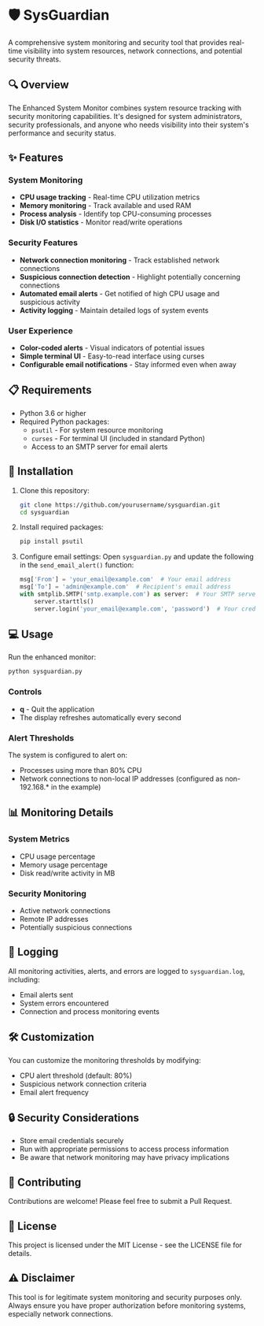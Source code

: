 # 🛡️ SysGuardian

A comprehensive system monitoring and security tool that provides real-time visibility into system resources, network connections, and potential security threats.

## 🔍 Overview

The Enhanced System Monitor combines system resource tracking with security monitoring capabilities. It's designed for system administrators, security professionals, and anyone who needs visibility into their system's performance and security status.

## ✨ Features

### System Monitoring
- **CPU usage tracking** - Real-time CPU utilization metrics
- **Memory monitoring** - Track available and used RAM
- **Process analysis** - Identify top CPU-consuming processes
- **Disk I/O statistics** - Monitor read/write operations

### Security Features
- **Network connection monitoring** - Track established network connections
- **Suspicious connection detection** - Highlight potentially concerning connections
- **Automated email alerts** - Get notified of high CPU usage and suspicious activity
- **Activity logging** - Maintain detailed logs of system events

### User Experience
- **Color-coded alerts** - Visual indicators of potential issues
- **Simple terminal UI** - Easy-to-read interface using curses
- **Configurable email notifications** - Stay informed even when away

## 📋 Requirements

- Python 3.6 or higher
- Required Python packages:
  - `psutil` - For system resource monitoring
  - `curses` - For terminal UI (included in standard Python)
  - Access to an SMTP server for email alerts

## 🚀 Installation

1. Clone this repository:
   ```bash
   git clone https://github.com/yourusername/sysguardian.git
   cd sysguardian
   ```

2. Install required packages:
   ```bash
   pip install psutil
   ```

3. Configure email settings:
   Open `sysguardian.py` and update the following in the `send_email_alert()` function:
   ```python
   msg['From'] = 'your_email@example.com'  # Your email address
   msg['To'] = 'admin@example.com'  # Recipient's email address
   with smtplib.SMTP('smtp.example.com') as server:  # Your SMTP server
       server.starttls()
       server.login('your_email@example.com', 'password')  # Your credentials
   ```

## 💻 Usage

Run the enhanced monitor:
```bash
python sysguardian.py
```

### Controls
- **q** - Quit the application
- The display refreshes automatically every second

### Alert Thresholds

The system is configured to alert on:
- Processes using more than 80% CPU
- Network connections to non-local IP addresses (configured as non-192.168.* in the example)

## 📊 Monitoring Details

### System Metrics
- CPU usage percentage
- Memory usage percentage
- Disk read/write activity in MB

### Security Monitoring
- Active network connections
- Remote IP addresses
- Potentially suspicious connections

## 📝 Logging

All monitoring activities, alerts, and errors are logged to `sysguardian.log`, including:
- Email alerts sent
- System errors encountered
- Connection and process monitoring events

## 🛠️ Customization

You can customize the monitoring thresholds by modifying:
- CPU alert threshold (default: 80%)
- Suspicious network connection criteria
- Email alert frequency

## 🔒 Security Considerations

- Store email credentials securely
- Run with appropriate permissions to access process information
- Be aware that network monitoring may have privacy implications

## 🤝 Contributing

Contributions are welcome! Please feel free to submit a Pull Request.

## 📜 License

This project is licensed under the MIT License - see the LICENSE file for details.

## ⚠️ Disclaimer

This tool is for legitimate system monitoring and security purposes only. Always ensure you have proper authorization before monitoring systems, especially network connections.
